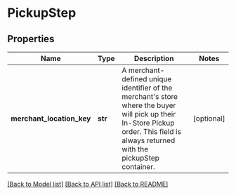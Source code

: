 # PickupStep

## Properties
Name | Type | Description | Notes
------------ | ------------- | ------------- | -------------
**merchant_location_key** | **str** | A merchant-defined unique identifier of the merchant&#x27;s store where the buyer will pick up their In-Store Pickup order. This field is always returned with the pickupStep container. | [optional] 

[[Back to Model list]](../README.md#documentation-for-models) [[Back to API list]](../README.md#documentation-for-api-endpoints) [[Back to README]](../README.md)

